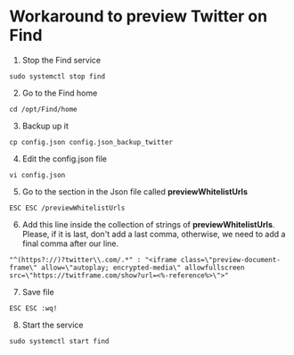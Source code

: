 # Workaround to preview Twitter on Find

1. Stop the Find service
```
sudo systemctl stop find
```
2. Go to the Find home
```
cd /opt/Find/home
```
3. Backup up it
```
cp config.json config.json_backup_twitter
```
4. Edit the config.json file
```
vi config.json
```
5. Go to the section in the Json file called <b>previewWhitelistUrls</b>
```
ESC ESC /previewWhitelistUrls
```
6. Add this line inside the collection of strings of <b>previewWhitelistUrls</b>. Please, if it is last, don't add a last comma, otherwise, we need to add a final comma after our line.
```
"^(https?://)?twitter\\.com/.*" : "<iframe class=\"preview-document-frame\" allow=\"autoplay; encrypted-media\" allowfullscreen src=\"https://twitframe.com/show?url=<%-reference%>\">"
```
7. Save file
```
ESC ESC :wq!
```
8. Start the service
```
sudo systemctl start find
```

